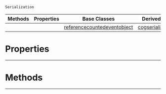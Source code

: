  `Serialization`

|Methods|Properties|Base Classes|Derived Classes|
|---|---|---|---|
| | |[referencecountedeventobject](referencecountedeventobject.md)|[cogserializationfilter](cogserializationfilter.md)|


 #  Properties


---  
 #  Methods


---  
 

 